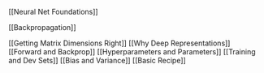 [[Neural Net Foundations]]

[[Backpropagation]]

[[Getting Matrix Dimensions Right]]
[[Why Deep Representations]]
[[Forward and Backprop]]
[[Hyperparameters and Parameters]]
[[Training and Dev Sets]]
[[Bias and Variance]]
[[Basic Recipe]]

